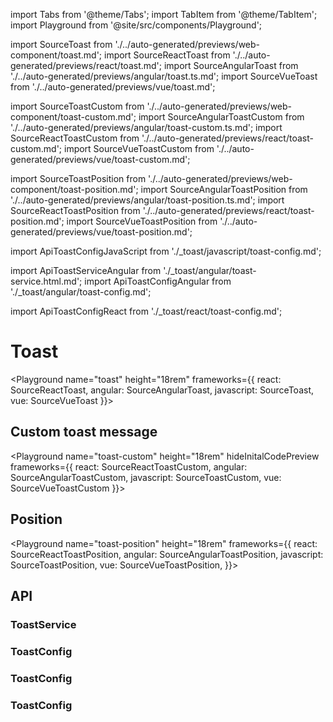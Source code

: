 import Tabs from '@theme/Tabs';
import TabItem from '@theme/TabItem';
import Playground from '@site/src/components/Playground';

import SourceToast from './../auto-generated/previews/web-component/toast.md';
import SourceReactToast from './../auto-generated/previews/react/toast.md';
import SourceAngularToast from './../auto-generated/previews/angular/toast.ts.md';
import SourceVueToast from './../auto-generated/previews/vue/toast.md';

import SourceToastCustom from './../auto-generated/previews/web-component/toast-custom.md';
import SourceAngularToastCustom from './../auto-generated/previews/angular/toast-custom.ts.md';
import SourceReactToastCustom from './../auto-generated/previews/react/toast-custom.md';
import SourceVueToastCustom from './../auto-generated/previews/vue/toast-custom.md';

import SourceToastPosition from './../auto-generated/previews/web-component/toast-position.md';
import SourceAngularToastPosition from './../auto-generated/previews/angular/toast-position.ts.md';
import SourceReactToastPosition from './../auto-generated/previews/react/toast-position.md';
import SourceVueToastPosition from './../auto-generated/previews/vue/toast-position.md';

import ApiToastConfigJavaScript from './\_toast/javascript/toast-config.md';

import ApiToastServiceAngular from './\_toast/angular/toast-service.html.md';
import ApiToastConfigAngular from './\_toast/angular/toast-config.md';

import ApiToastConfigReact from './\_toast/react/toast-config.md';

# Toast

<Playground
name="toast" height="18rem"
frameworks={{
  react: SourceReactToast,
  angular: SourceAngularToast,
  javascript: SourceToast,
  vue: SourceVueToast
}}></Playground>

## Custom toast message

<Playground
name="toast-custom" height="18rem"
hideInitalCodePreview
frameworks={{
  react: SourceReactToastCustom,
  angular: SourceAngularToastCustom,
  javascript: SourceToastCustom,
  vue: SourceVueToastCustom
}}></Playground>

## Position

<Playground
name="toast-position" height="18rem"
frameworks={{
  react: SourceReactToastPosition,
  angular: SourceAngularToastPosition,
  javascript: SourceToastPosition,
  vue: SourceVueToastPosition,
}}></Playground>

## API

<Tabs>
  <TabItem value="Angular">
    <h3>ToastService</h3>
    <ApiToastServiceAngular />
    <h3>ToastConfig</h3>
    <ApiToastConfigAngular />
  </TabItem>

  <TabItem value="React">
    <h3>ToastConfig</h3>
    <ApiToastConfigReact />
  </TabItem>

  <TabItem value="JavaScript">
    <h3>ToastConfig</h3>
    <ApiToastConfigJavaScript />
  </TabItem>
</Tabs>
